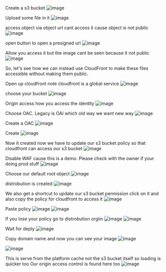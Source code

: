 Create a s3 bucket
![image](https://github.com/VietTheBarbarian/AWS-Security-Stuff/assets/56415307/09a21331-1b49-49ac-8c9d-b1229668682e)

Upload some file in it
![image](https://github.com/VietTheBarbarian/AWS-Security-Stuff/assets/56415307/821fb5f7-6196-4bff-b88c-5154361465fc)

access object via object url
cant access it cause object is not public
![image](https://github.com/VietTheBarbarian/AWS-Security-Stuff/assets/56415307/fdd535e7-3cf2-4730-b484-18e111c3761a)

open button to open a presigned url 
![image](https://github.com/VietTheBarbarian/AWS-Security-Stuff/assets/56415307/7a2bcec9-09be-46bb-8f77-4ee03067d984)

Allow you access it but the image cant be seen because it not public
![image](https://github.com/VietTheBarbarian/AWS-Security-Stuff/assets/56415307/fef61f19-ad26-489f-a127-76d322a7d95d)

So, let's see how we can instead use CloudFront
to make these files accessible without making them public.

Open up cloudfront
note cloudfront is a global service
![image](https://github.com/VietTheBarbarian/AWS-Security-Stuff/assets/56415307/0d672d26-b3c0-40a6-a6ca-238029125e1b)

choose your bucket
![image](https://github.com/VietTheBarbarian/AWS-Security-Stuff/assets/56415307/de39f144-72df-4e3c-94a5-b2edd630ff8c)

Origin access
how you access the identity 
![image](https://github.com/VietTheBarbarian/AWS-Security-Stuff/assets/56415307/5c598d72-37a1-4a28-a53b-c31512b9dfb8)

Choose OAC.
Legacy is OAI which old way we want new way
![image](https://github.com/VietTheBarbarian/AWS-Security-Stuff/assets/56415307/92a8229c-dae7-41fe-b89f-9097137f4688)

Create a OAC 
![image](https://github.com/VietTheBarbarian/AWS-Security-Stuff/assets/56415307/542a51a3-1c84-4a89-8bb2-1b16cbcd5019)

Create
![image](https://github.com/VietTheBarbarian/AWS-Security-Stuff/assets/56415307/22827eab-354b-4d2b-8692-827bf2f34f42)

Now it created now we have to update our s3 bucket policy 
so that cloudfront can access our s3 bucket
![image](https://github.com/VietTheBarbarian/AWS-Security-Stuff/assets/56415307/ebdc8a09-354e-47df-8d24-052747fb4c79)

Disable WAF cause this is a demo. Please check with the owner if your doing prod stuff
![image](https://github.com/VietTheBarbarian/AWS-Security-Stuff/assets/56415307/67f0d360-86c2-4017-a725-01c81262dbcc)

Choose our default root object
![image](https://github.com/VietTheBarbarian/AWS-Security-Stuff/assets/56415307/65eac124-793f-4f0e-b3c9-7f3986e91ea7)

distrobution is created
![image](https://github.com/VietTheBarbarian/AWS-Security-Stuff/assets/56415307/6aa1133d-7a57-428a-813b-ef39622c254b)

We also get a shortcut to update our s3 bucket permission click on it and also copy the policy for cloudfront to access it
![image](https://github.com/VietTheBarbarian/AWS-Security-Stuff/assets/56415307/449a6b2a-100f-4d23-a7d8-b593631b94ab)

Paste policy
![image](https://github.com/VietTheBarbarian/AWS-Security-Stuff/assets/56415307/edb8352e-7a70-4fa0-b6e0-041f1447e9ba)
![image](https://github.com/VietTheBarbarian/AWS-Security-Stuff/assets/56415307/071be3cb-6089-4fb6-9ed5-2b344c4e9fcd)

If you lose your policy go to distrobution orgiin 
![image](https://github.com/VietTheBarbarian/AWS-Security-Stuff/assets/56415307/3fc22872-b2fa-4514-9ff8-61fc800635e8)
![image](https://github.com/VietTheBarbarian/AWS-Security-Stuff/assets/56415307/6554ba46-97d2-46ee-8b5f-d92af5334df6)


Wait for deply
![image](https://github.com/VietTheBarbarian/AWS-Security-Stuff/assets/56415307/53ae236e-c5f3-4e2c-bef8-eec097a9eaec)

Copy domain name and now you can see your image
![image](https://github.com/VietTheBarbarian/AWS-Security-Stuff/assets/56415307/b109ba78-84e5-4801-8b8f-e908205c02a0)

![image](https://github.com/VietTheBarbarian/AWS-Security-Stuff/assets/56415307/40a8f19c-7937-494f-8646-47bd20b61684)

This is serve from the platform cache not the s3 bucket itself so loading is quicker too 
Our origin access control is found here too
![image](https://github.com/VietTheBarbarian/AWS-Security-Stuff/assets/56415307/5add0617-a032-42c5-bf6f-f883e03f6d58)


